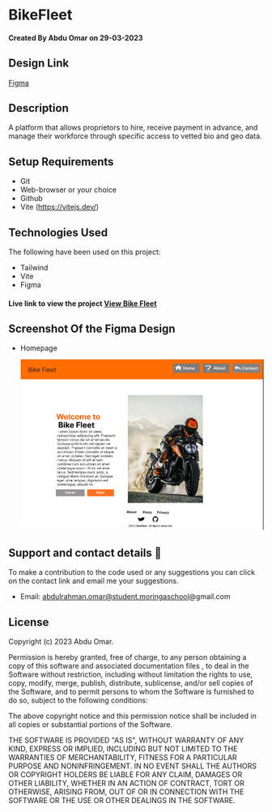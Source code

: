 # BikeFleet

#### Created By Abdu Omar on 29-03-2023

## Design Link

[Figma](https://www.figma.com/file/eiGetwseq1Vn0ucywhhIK2/Bike-Fleet?node-id=0-1&t=ULfDRKJdlrG04VC9-0)

## Description
A platform that allows proprietors to hire, receive payment in advance, and manage their workforce through specific
access to vetted bio and geo data.

## Setup Requirements

- Git
- Web-browser or your choice
- Github
- Vite (https://vitejs.dev/)


## Technologies Used

The following have been used on this project:

- Tailwind
- Vite
- Figma



#### Live link to view the project <a href="https://phase-iv-react-frontend-1.vercel.app/">View Bike Fleet</a>



## Screenshot Of the Figma Design

- Homepage

  <img src="src/assets/Screenshot (1).png" alt="screenshot" />


## Support and contact details 🙂

To make a contribution to the code used or any suggestions you can click on the contact link and email me your suggestions.

- Email: abdulrahman.omar@student.moringaschool@gmail.com

## License

Copyright (c) 2023 Abdu Omar.

Permission is hereby granted, free of charge, to any person obtaining a copy
of this software and associated documentation files , to deal
in the Software without restriction, including without limitation the rights
to use, copy, modify, merge, publish, distribute, sublicense, and/or sell
copies of the Software, and to permit persons to whom the Software is
furnished to do so, subject to the following conditions:

The above copyright notice and this permission notice shall be included in all
copies or substantial portions of the Software.

THE SOFTWARE IS PROVIDED "AS IS", WITHOUT WARRANTY OF ANY KIND, EXPRESS OR
IMPLIED, INCLUDING BUT NOT LIMITED TO THE WARRANTIES OF MERCHANTABILITY,
FITNESS FOR A PARTICULAR PURPOSE AND NONINFRINGEMENT. IN NO EVENT SHALL THE
AUTHORS OR COPYRIGHT HOLDERS BE LIABLE FOR ANY CLAIM, DAMAGES OR OTHER
LIABILITY, WHETHER IN AN ACTION OF CONTRACT, TORT OR OTHERWISE, ARISING FROM,
OUT OF OR IN CONNECTION WITH THE SOFTWARE OR THE USE OR OTHER DEALINGS IN THE
SOFTWARE.
